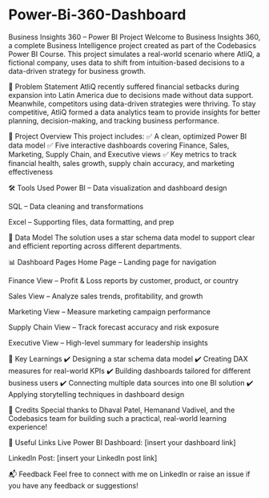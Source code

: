 # Power-Bi-360-Dashboard
 Business Insights 360 – Power BI Project
Welcome to Business Insights 360, a complete Business Intelligence project created as part of the Codebasics Power BI Course. This project simulates a real-world scenario where AtliQ, a fictional company, uses data to shift from intuition-based decisions to a data-driven strategy for business growth.

🧠 Problem Statement
AtliQ recently suffered financial setbacks during expansion into Latin America due to decisions made without data support. Meanwhile, competitors using data-driven strategies were thriving. To stay competitive, AtliQ formed a data analytics team to provide insights for better planning, decision-making, and tracking business performance.

📌 Project Overview
This project includes:
✅ A clean, optimized Power BI data model
✅ Five interactive dashboards covering Finance, Sales, Marketing, Supply Chain, and Executive views
✅ Key metrics to track financial health, sales growth, supply chain accuracy, and marketing effectiveness

🛠️ Tools Used
Power BI – Data visualization and dashboard design

SQL – Data cleaning and transformations

Excel – Supporting files, data formatting, and prep

🧱 Data Model
The solution uses a star schema data model to support clear and efficient reporting across different departments.

📊 Dashboard Pages
Home Page – Landing page for navigation

Finance View – Profit & Loss reports by customer, product, or country

Sales View – Analyze sales trends, profitability, and growth

Marketing View – Measure marketing campaign performance

Supply Chain View – Track forecast accuracy and risk exposure

Executive View – High-level summary for leadership insights

🎯 Key Learnings
✔️ Designing a star schema data model
✔️ Creating DAX measures for real-world KPIs
✔️ Building dashboards tailored for different business users
✔️ Connecting multiple data sources into one BI solution
✔️ Applying storytelling techniques in dashboard design

🙌 Credits
Special thanks to Dhaval Patel, Hemanand Vadivel, and the Codebasics team for building such a practical, real-world learning experience!

🔗 Useful Links
Live Power BI Dashboard: [insert your dashboard link]

LinkedIn Post: [insert your LinkedIn post link]

📬 Feedback
Feel free to connect with me on LinkedIn or raise an issue if you have any feedback or suggestions!
